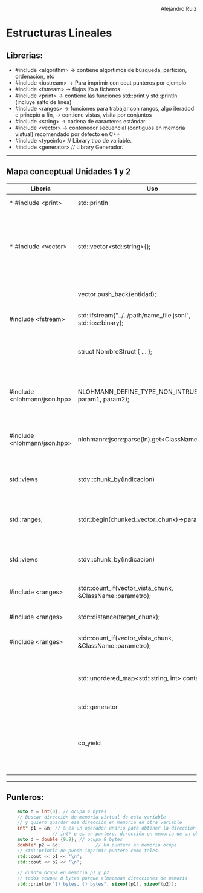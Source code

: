 <p style="text-align:right;">Alejandro Ruiz<p>

# Estructuras Lineales

## Librerias:

- #include \<algorithm> -> contiene algortimos de búsqueda, partición, ordenación, etc
- #include \<iostream>  -> Para imprimir con cout punteros por ejemplo
- #include \<fstream>   -> flujos i/o a ficheros
- #include \<print>     -> contiene las funciones std::print y std::println (incluye salto de línea)
- #include \<ranges>    -> funciones para trabajar con rangos, algo iteradod e princpio a fin,
                        -> contiene vistas, visita por conjuntos
- #include \<string>    -> cadena de caracteres estándar
- #include \<vector>     -> contenedor secuencial (contiguos en memoria vistual) recomendado por defecto en C++
- #include \<typeinfo>  // Library tipo de variable.
- #include \<generator>  // Library Generador.

---

## Mapa conceptual Unidades 1 y 2

| Liberia | Uso | Detalles |
| --- | --- | --- |
| * #include \<print> | std::println | Librería para imprimir línea |
| * #include \<vector> | std::vector\<std::string>{}; | Librería para usar vectores, hay que especificar de que clase es el vector. Formateadores :> izq :< der :^center |
|  | vector.push_back(entidad); | Función para introducir en vector al final. |
| #include \<fstream> | std::ifstream{"../../path/name_file.jsonl", std::ios::binary}; | Función para introducir en vector al final. |
|  | struct NombreStruct { ... }; | Clase con todos los elementos públicos por defecto. |
| #include \<nlohmann/json.hpp> | NLOHMANN_DEFINE_TYPE_NON_INTRUSIVE(Class, param1, param2); | Macro (Se deben evitar), informo a la biblioteca de la clase y en el orden. |
| #include \<nlohmann/json.hpp> | nlohmann::json::parse(ln).get\<ClassName>(); | Parsea líneas de un archivo jsonl como objetos de una clase dada. |
| std::views | stdv::chunk_by(indicacion) | Crea vistas; Agrupa valores de un vector por el tipo de parametro. |
| std::ranges; | stdr::begin(chunked_vector_chunk)->parametro; | Va al primer elemento del vector y coge el tipo del primer parámetro. |
| std::views | stdv::chunk_by(indicacion) | Crea vistas; Agrupa valores de un vector por el tipo de parametro. |
| #include \<ranges>  | stdr::count_if(vector_vista_chunk, &ClassName::parametro); | Contador de elementos de una vista. |
| #include \<ranges> | stdr::distance(target_chunk); | Contador de elementos de un vector. |
| #include \<ranges> | stdr::count_if(vector_vista_chunk, &ClassName::parametro); | Contador de elementos de una vista. |
| | std::unordered_map\<std::string, int> contador; | Unordered_map contiene elementos solo en forma de pares (clave-valor). |
| | std::generator<Mision> | Generador. |
| | co_yield | Corrutina va devolviendo elementos tipo target a demanda, y se supende cuando hace falta. |

---

## Punteros:
```c++
    auto n = int{0}; // ocupa 4 bytes
    // Buscar dirección de memoria virtual de esta variable
    // y quiero guardar esa dirección en memoria en otra variable
    int* p1 = &n; // & es un operador unario para obtener la dirección del entero "n"
                 // int* p es un puntero, dirección en memoria de un objeto
    auto d = double {9.9}; // ocupa 8 bytes
    double* p2 = &d;             // Un puntero en memoria ocupa
    // std::println no puede imprimir puntero como tales.
    std::cout << p1 << '\n';
    std::cout << p2 << '\n';

    // cuanto ocupa en memoria p1 y p2
    // todos ocupan 8 bytes porque almacenan direcciones de memoria
    std::println("{} bytes, {} bytes", sizeof(p1), sizeof(p2));
```